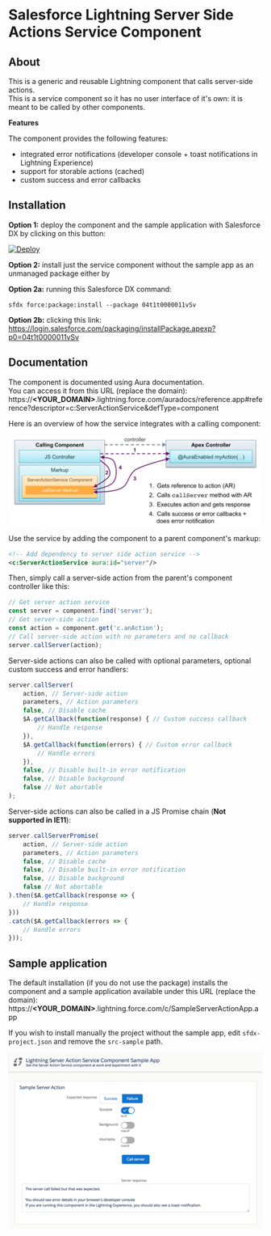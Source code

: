 # Salesforce Lightning Server Side Actions Service Component

## About
This is a generic and reusable Lightning component that calls server-side actions.<br/>
This is a service component so it has no user interface of it's own: it is meant to be called by other components.

<b>Features</b>

The component provides the following features:
- integrated error notifications (developer console + toast notifications in Lightning Experience)
- support for storable actions (cached)
- custom success and error callbacks

## Installation

**Option 1:** deploy the component and the sample application with Salesforce DX by clicking on this button:

[![Deploy](https://deploy-to-sfdx.com/dist/assets/images/DeployToSFDX.svg)](https://deploy-to-sfdx.com)

**Option 2:** install just the service component without the sample app as an unmanaged package either by

**Option 2a:** running this Salesforce DX command:
```
sfdx force:package:install --package 04t1t0000011vSv
```

**Option 2b:** clicking this link:<br/>
https://login.salesforce.com/packaging/installPackage.apexp?p0=04t1t0000011vSv


## Documentation
The component is documented using Aura documentation.<br/>
You can access it from this URL (replace the domain):<br/>
https://<b>&lt;YOUR_DOMAIN&gt;</b>.lightning.force.com/auradocs/reference.app#reference?descriptor=c:ServerActionService&defType=component

Here is an overview of how the service integrates with a calling component:

<img src="gfx/architecture.jpg" align="center" alt="architecture"/>

Use the service by adding the component to a parent component's markup:
```xml
<!-- Add dependency to server side action service -->
<c:ServerActionService aura:id="server"/>
```

Then, simply call a server-side action from the parent's component controller like this:
```js
// Get server action service
const server = component.find('server');
// Get server-side action
const action = component.get('c.anAction');
// Call server-side action with no parameters and no callback
server.callServer(action);
```

Server-side actions can also be called with optional parameters, optional custom success and error handlers:
```js
server.callServer(
    action, // Server-side action
    parameters, // Action parameters
    false, // Disable cache
    $A.getCallback(function(response) { // Custom success callback
        // Handle response
    }),
    $A.getCallback(function(errors) { // Custom error callback
        // Handle errors
    }),
    false, // Disable built-in error notification
    false, // Disable background
    false // Not abortable
);
```

Server-side actions can also be called in a JS Promise chain (**Not supported in IE11**):
```js
server.callServerPromise(
    action, // Server-side action
    parameters, // Action parameters
    false, // Disable cache
    false, // Disable built-in error notification
    false, // Disable background
    false // Not abortable
).then($A.getCallback(response => {
    // Handle response
}))
.catch($A.getCallback(errors => {
    // Handle errors
}));
```

## Sample application
The default installation (if you do not use the package) installs the component and a sample application available under this URL (replace the domain):<br/>
https://<b>&lt;YOUR_DOMAIN&gt;</b>.lightning.force.com/c/SampleServerActionApp.app

If you wish to install manually the project without the sample app, edit `sfdx-project.json` and remove the `src-sample` path.

<img src="gfx/sample-app-screenshot.png" align="center" alt="Sample app screenshot"/>
